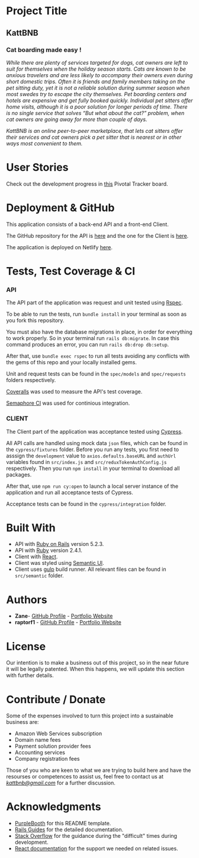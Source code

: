 # Project Title

## **KattBNB**
### **Cat boarding made easy !**
*While there are plenty of services targeted for dogs, cat owners are left to suit for themselves when the holiday season starts. Cats are known to be anxious travelers and are less likely to accompany their owners even during
short domestic trips. Often it is friends and family members taking on the pet sitting duty, yet it is not a reliable solution during summer season when most swedes try to escape the city themselves. Pet boarding centers and hotels are expensive and get fully booked quickly. Individual pet sitters
offer home visits, although it is a poor solution for longer periods of time.
There is no single service that solves “But what about the cat?” problem, when
cat owners are going away for more than couple of days.*

*KattBNB is an online peer-to-peer marketplace, that lets cat sitters offer their services and cat owners pick a pet sitter that is nearest or in other ways most convenient to them.*

# User Stories

Check out the development progress in [this](https://www.pivotaltracker.com/n/projects/2376676) Pivotal Tracker board.

# Deployment & GitHub

This application consists of a back-end API and a front-end Client.

The GitHub repository for the API is [here](https://github.com/raptorf1/KattBNB_API) and the one for the Client is [here](https://github.com/zanenkn/KattBNB_client).

The application is deployed on Netlify [here](https://kattbnb.netlify.com/).

# Tests, Test Coverage & CI

### API
The API part of the application was request and unit tested using [Rspec](https://rspec.info/).

To be able to run the tests, run `bundle install` in your terminal as soon as you fork this repository.

You must also have the database migrations in place, in order for everything to work properly. So in your terminal run `rails db:migrate`. In case this command produces an error, you can run `rails db:drop db:setup`.

After that, use `bundle exec rspec` to run all tests avoiding any conflicts with the gems of this repo and your locally installed gems.

Unit and request tests can be found in the `spec/models` and `spec/requests` folders respectively.

[Coveralls](https://coveralls.io/) was used to measure the API's test coverage.

[Semaphore CI](https://semaphoreci.com/) was used for continious integration.

### CLIENT
The Client part of the application was acceptance tested using [Cypress](https://www.cypress.io/).

All API calls are handled using mock data `json` files, which can be found in the `cypress/fixtures` folder. Before you run any tests, you first need to asssign the `development` value to `axios.defaults.baseURL` and `authUrl` variables found in `src/index.js` and  `src/reduxTokenAuthConfig.js` respectively. Then you run `npm install` in your terminal to download all packages.

After that, use `npm run cy:open` to launch a local server instance of the application and run all acceptance tests of Cypress.

Acceptance tests can be found in the `cypress/integration` folder.

# Built With

* API with [Ruby on Rails](https://rubyonrails.org/) version 5.2.3.
* API with [Ruby](https://www.ruby-lang.org/en/) version 2.4.1.
* Client with [React](https://reactjs.org/).
* Client was styled using [Semantic UI](https://react.semantic-ui.com/).
* Client uses [gulp](https://gulpjs.com/) build runner. All relevant files can be found in `src/semantic` folder.

# Authors

* **Zane**- [GitHub Profile](https://github.com/zanenkn) - [Portfolio Website](https://zanenkn.netlify.com/)
* **raptorf1** - [GitHub Profile](https://github.com/raptorf1) - [Portfolio Website](https://gtomaras-portfolio.netlify.com/)

# License

Our intention is to make a business out of this project, so in the near future it will be legally patented. When this happens, we will update this section with further details.

# Contribute / Donate

Some of the expenses involved to turn this project into a sustainable business are:
* Amazon Web Services subscription
* Domain name fees
* Payment solution provider fees
* Accounting services
* Company registration fees

Those of you who are keen to what we are trying to build here and have the resourses or competences to assist us, feel free to contact us at *kattbnb@gmail.com* for a further discussion.

# Acknowledgments

* [PurpleBooth](https://github.com/PurpleBooth) for this README template.
* [Rails Guides](https://guides.rubyonrails.org/index.html) for the detailed documentation.
* [Stack Overflow](https://stackoverflow.com/) for the guidance during the "difficult" times during development.
* [React documentation](https://reactjs.org/docs/getting-started.html) for the support we needed on related issues.
